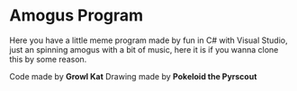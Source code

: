 # Amogus Program

Here you have a little meme program made by fun in C# with Visual Studio, just an spinning amogus with a bit of music, here it is if you wanna clone this by some reason.

Code made by **Growl Kat**
Drawing made by **Pokeloid the Pyrscout**
